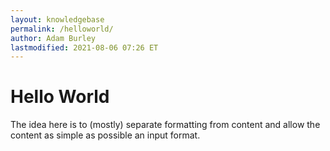 ```yaml
---
layout: knowledgebase
permalink: /helloworld/
author: Adam Burley
lastmodified: 2021-08-06 07:26 ET
---
```


# Hello World

The idea here is to (mostly) separate formatting from content and allow the content as simple as possible an input format.
